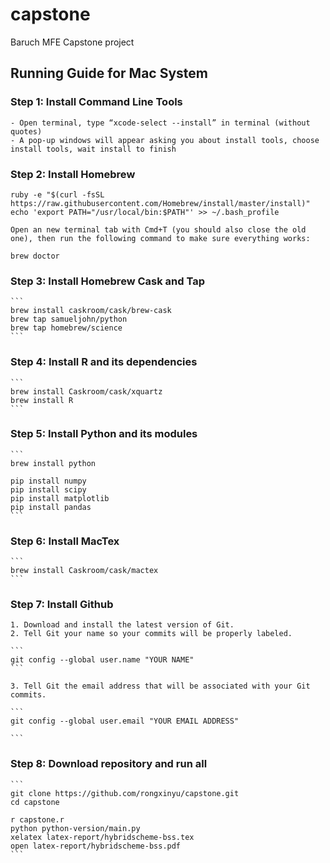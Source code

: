 # capstone
Baruch MFE Capstone project

## Running Guide for Mac System

### Step 1: Install Command Line Tools
    - Open terminal, type “xcode-select --install” in terminal (without quotes)
    - A pop-up windows will appear asking you about install tools, choose install tools, wait install to finish
  
### Step 2: Install Homebrew

  ```
  ruby -e "$(curl -fsSL https://raw.githubusercontent.com/Homebrew/install/master/install)"
  echo 'export PATH="/usr/local/bin:$PATH"' >> ~/.bash_profile
  ```

    Open an new terminal tab with Cmd+T (you should also close the old one), then run the following command to make sure everything works:

  ```
  brew doctor
  ```

### Step 3: Install Homebrew Cask and Tap

    ```
    brew install caskroom/cask/brew-cask
    brew tap samueljohn/python
    brew tap homebrew/science
    ```

### Step 4: Install R and its dependencies

    ```
    brew install Caskroom/cask/xquartz
    brew install R
    ```

### Step 5: Install Python and its modules
    
    ```
    brew install python
  
    pip install numpy
    pip install scipy
    pip install matplotlib
    pip install pandas
    ```

### Step 6: Install MacTex

    ```
    brew install Caskroom/cask/mactex
    ```

### Step 7: Install Github

    1. Download and install the latest version of Git.
    2. Tell Git your name so your commits will be properly labeled.
  
    ``` 
    git config --global user.name "YOUR NAME" 
    ```
     
    3. Tell Git the email address that will be associated with your Git commits.
  
    ```
    git config --global user.email "YOUR EMAIL ADDRESS"

    ```
     
### Step 8: Download repository and run all
    
    ```
    git clone https://github.com/rongxinyu/capstone.git
    cd capstone

    r capstone.r
    python python-version/main.py
    xelatex latex-report/hybridscheme-bss.tex
    open latex-report/hybridscheme-bss.pdf
    ```
